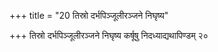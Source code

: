 +++
title = "20 तिस्रो दर्भपिञ्जूलीरञ्जने निघृष्य"

+++
तिस्रो दर्भपिञ्जूलीरञ्जने निघृष्य कर्षूषु निदध्याद्यथापिण्डम् २०
